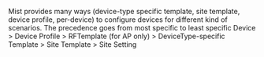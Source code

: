 Mist provides many ways (device-type specific template, site template, device profile, per-device) to configure devices for different kind of scenarios.
The precedence goes from most specific to least specific
Device > Device Profile > RFTemplate (for AP only) > DeviceType-specific Template > Site Template > Site Setting